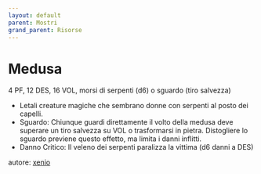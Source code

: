 ```yaml
---
layout: default
parent: Mostri
grand_parent: Risorse
---
```


# Medusa
4 PF, 12 DES, 16 VOL, morsi di serpenti (d6) o sguardo (tiro salvezza)
- Letali creature magiche che sembrano donne con serpenti al posto dei capelli.
- Sguardo: Chiunque guardi direttamente il volto della medusa deve superare un tiro salvezza su VOL o trasformarsi in pietra. Distogliere lo sguardo previene questo effetto, ma limita i danni inflitti.
- Danno Critico: Il veleno dei serpenti paralizza la vittima (d6 danni a DES)

autore: [xenio](https://xenioinabottle.blogspot.com)
